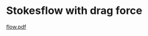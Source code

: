 # Stokesflow with drag force

[flow.pdf](https://github.com/ftokoro/Stokesflow-dragforce/files/8529700/flow.pdf)

